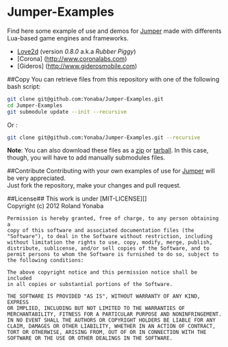 Jumper-Examples
===============

Find here some example of use and demos for [Jumper](https://github.com/Yonaba/Jumper) made with differents
Lua-based game engines and frameworks.
* [Love2d](http://love2d.org) (version *0.8.0* a.k.a *Rubber Piggy*)
* [Corona] (http://www.coronalabs.com)
* [Gideros] (http://www.giderosmobile.com)

##Copy
You can retrieve files from this repository with one of the following bash script:

```bash
git clone git@github.com:Yonaba/Jumper-Examples.git
cd Jumper-Examples
git submodule update --init --recursive
````

Or :

```bash
git clone git@github.com:Yonaba/Jumper-Examples.git --recursive
````

__Note__: You can also download these files as a [zip](https://github.com/Yonaba/Jumper-Examples/zipball/master) or [tarball](https://github.com/Yonaba/Jumper-Examples/tarball/master).
In this case, though, you will have to add manually submodules files.

##Contribute
Contributing with your own examples of use for [Jumper](https://github.com/Yonaba/Jumper) will be very appreciated. <br/>
Just fork the repository, make your changes and pull request.

##License##
This work is under [MIT-LICENSE][]<br/>
Copyright (c) 2012 Roland Yonaba

    Permission is hereby granted, free of charge, to any person obtaining a
    copy of this software and associated documentation files (the
    "Software"), to deal in the Software without restriction, including
    without limitation the rights to use, copy, modify, merge, publish,
    distribute, sublicense, and/or sell copies of the Software, and to
    permit persons to whom the Software is furnished to do so, subject to
    the following conditions:

    The above copyright notice and this permission notice shall be included
    in all copies or substantial portions of the Software.

    THE SOFTWARE IS PROVIDED "AS IS", WITHOUT WARRANTY OF ANY KIND, EXPRESS
    OR IMPLIED, INCLUDING BUT NOT LIMITED TO THE WARRANTIES OF
    MERCHANTABILITY, FITNESS FOR A PARTICULAR PURPOSE AND NONINFRINGEMENT.
    IN NO EVENT SHALL THE AUTHORS OR COPYRIGHT HOLDERS BE LIABLE FOR ANY
    CLAIM, DAMAGES OR OTHER LIABILITY, WHETHER IN AN ACTION OF CONTRACT,
    TORT OR OTHERWISE, ARISING FROM, OUT OF OR IN CONNECTION WITH THE
    SOFTWARE OR THE USE OR OTHER DEALINGS IN THE SOFTWARE.
